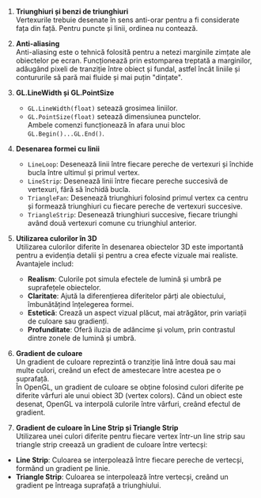 1. **Triunghiuri și benzi de triunghiuri**  
   Vertexurile trebuie desenate în sens anti-orar pentru a fi considerate fața din față. Pentru puncte și linii, ordinea nu contează.

2. **Anti-aliasing**  
   Anti-aliasing este o tehnică folosită pentru a netezi marginile zimțate ale obiectelor pe ecran. Funcționează prin estomparea treptată a marginilor, adăugând pixeli de tranziție între obiect și fundal, astfel încât liniile și contururile să pară mai fluide și mai puțin "dințate".

3. **GL.LineWidth și GL.PointSize**  
   - `GL.LineWidth(float)` setează grosimea liniilor.  
   - `GL.PointSize(float)` setează dimensiunea punctelor.  
   Ambele comenzi funcționează în afara unui bloc `GL.Begin()...GL.End()`.

4. **Desenarea formei cu linii**  
   - `LineLoop`: Desenează linii între fiecare pereche de vertexuri și închide bucla între ultimul și primul vertex.  
   - `LineStrip`: Desenează linii între fiecare pereche succesivă de vertexuri, fără să închidă bucla.  
   - `TriangleFan`: Desenează triunghiuri folosind primul vertex ca centru și formează triunghiuri cu fiecare pereche de vertexuri succesive.  
   - `TriangleStrip`: Desenează triunghiuri succesive, fiecare triunghi având două vertexuri comune cu triunghiul anterior.

6. **Utilizarea culorilor în 3D**  
   Utilizarea culorilor diferite în desenarea obiectelor 3D este importantă pentru a evidenția detalii și pentru a crea efecte vizuale mai realiste. Avantajele includ:  
   - **Realism**: Culorile pot simula efectele de lumină și umbră pe suprafețele obiectelor.  
   - **Claritate**: Ajută la diferențierea diferitelor părți ale obiectului, îmbunătățind înțelegerea formei.  
   - **Estetică**: Crează un aspect vizual plăcut, mai atrăgător, prin variații de culoare sau gradienți.  
   - **Profunditate**: Oferă iluzia de adâncime și volum, prin contrastul dintre zonele de lumină și umbră.

7. **Gradient de culoare**  
   Un gradient de culoare reprezintă o tranziție lină între două sau mai multe culori, creând un efect de amestecare între acestea pe o suprafață.  
   În OpenGL, un gradient de culoare se obține folosind culori diferite pe diferite vârfuri ale unui obiect 3D (vertex colors). Când un obiect este desenat, OpenGL va interpolă culorile între vârfuri, creând efectul de gradient.

10. **Gradient de culoare în Line Strip și Triangle Strip**  
   Utilizarea unei culori diferite pentru fiecare vertex într-un line strip sau triangle strip creează un gradient de culoare între vertecși:  
   - **Line Strip**: Culoarea se interpolează între fiecare pereche de vertecși, formând un gradient pe linie.  
   - **Triangle Strip**: Culoarea se interpolează între vertecși, creând un gradient pe întreaga suprafață a triunghiului.
